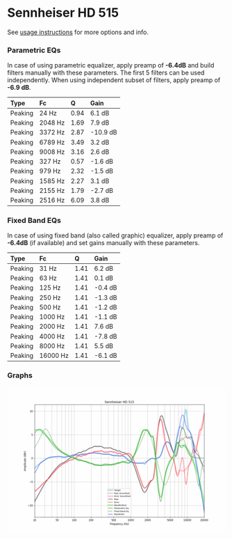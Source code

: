 # Sennheiser HD 515
See [usage instructions](https://github.com/jaakkopasanen/AutoEq#usage) for more options and info.

### Parametric EQs
In case of using parametric equalizer, apply preamp of **-6.4dB** and build filters manually
with these parameters. The first 5 filters can be used independently.
When using independent subset of filters, apply preamp of **-6.9 dB**.

| Type    | Fc      |    Q | Gain     |
|:--------|:--------|:-----|:---------|
| Peaking | 24 Hz   | 0.94 | 6.1 dB   |
| Peaking | 2048 Hz | 1.69 | 7.9 dB   |
| Peaking | 3372 Hz | 2.87 | -10.9 dB |
| Peaking | 6789 Hz | 3.49 | 3.2 dB   |
| Peaking | 9008 Hz | 3.16 | 2.6 dB   |
| Peaking | 327 Hz  | 0.57 | -1.6 dB  |
| Peaking | 979 Hz  | 2.32 | -1.5 dB  |
| Peaking | 1585 Hz | 2.27 | 3.1 dB   |
| Peaking | 2155 Hz | 1.79 | -2.7 dB  |
| Peaking | 2516 Hz | 6.09 | 3.8 dB   |

### Fixed Band EQs
In case of using fixed band (also called graphic) equalizer, apply preamp of **-6.4dB**
(if available) and set gains manually with these parameters.

| Type    | Fc       |    Q | Gain    |
|:--------|:---------|:-----|:--------|
| Peaking | 31 Hz    | 1.41 | 6.2 dB  |
| Peaking | 63 Hz    | 1.41 | 0.1 dB  |
| Peaking | 125 Hz   | 1.41 | -0.4 dB |
| Peaking | 250 Hz   | 1.41 | -1.3 dB |
| Peaking | 500 Hz   | 1.41 | -1.2 dB |
| Peaking | 1000 Hz  | 1.41 | -1.1 dB |
| Peaking | 2000 Hz  | 1.41 | 7.6 dB  |
| Peaking | 4000 Hz  | 1.41 | -7.8 dB |
| Peaking | 8000 Hz  | 1.41 | 5.5 dB  |
| Peaking | 16000 Hz | 1.41 | -6.1 dB |

### Graphs
![](./Sennheiser%20HD%20515.png)